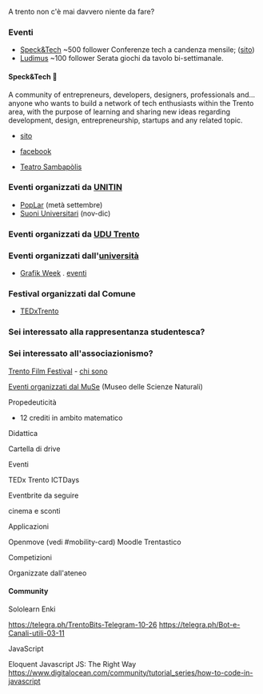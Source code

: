 A trento non c'è mai davvero niente da fare?

### Eventi

* [Speck&Tech](https://t.me/speckandtech) ~500 follower Conferenze tech a candenza mensile; ([sito](https://speckand.tech/))
* [Ludimus](https://t.me/ludimus) ~100 follower Serata giochi da tavolo bi-settimanale.

#### Speck&Tech 🐷

A community of entrepreneurs, developers, designers, professionals and... anyone who wants to build a network of tech enthusiasts within the Trento area, with the purpose of learning and sharing new ideas regarding development, design, entrepreneurship, startups and any related topic.

- [sito](https://speckand.tech/)
- [facebook](https://www.facebook.com/speckandtech/)

- [Teatro Sambapòlis](http://facebook.com/TeatroSanbapolis/)

### Eventi organizzati da [UNITIN](https://www.facebook.com/unitintrento/events/)

- [PopLar](https://www.facebook.com/poplartrento/) (metà settembre)
- [Suoni Universitari](https://www.facebook.com/suoniuniv/) (nov-dic)

### Eventi organizzati da [UDU Trento](https://www.facebook.com/udutrento/events/)

### Eventi organizzati dall'[università](https://www.facebook.com/UniTrento/events/)

- [Grafik Week](https://www.facebook.com/grafikweek/) . [eventi](https://www.facebook.com/grafikweek/events/)

### Festival organizzati dal Comune

- [TEDxTrento](https://www.facebook.com/TEDxTrento/events/)

### Sei interessato alla rappresentanza studentesca?

### Sei interessato all'associazionismo?

[Trento Film Festival](https://www.facebook.com/trentofestival/events/
) - [chi sono](https://www.facebook.com/pg/trentofestival/about/)

[Eventi organizzati dal MuSe](https://www.facebook.com/musetrento/events/) (Museo delle Scienze Naturali)

Propedeuticità

- 12 crediti in ambito matematico

Didattica



Cartella di drive

Eventi

TEDx Trento
ICTDays

Eventbrite da seguire

cinema e sconti

Applicazioni

Openmove (vedi #mobility-card)
Moodle
Trentastico

Competizioni

Organizzate dall'ateneo

#### Community

Sololearn
Enki

https://telegra.ph/TrentoBits-Telegram-10-26
https://telegra.ph/Bot-e-Canali-utili-03-11

JavaScript

Eloquent Javascript
JS: The Right Way
https://www.digitalocean.com/community/tutorial_series/how-to-code-in-javascript
